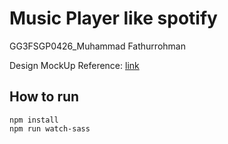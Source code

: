 # Music Player like spotify

GG3FSGP0426_Muhammad Fathurrohman

Design MockUp Reference: [link](https://www.behance.net/gallery/105831377/Music-Player-Web-App?tracking_source=search_projects|music+player+web+app+ui)

## How to run

```
npm install
npm run watch-sass
```
